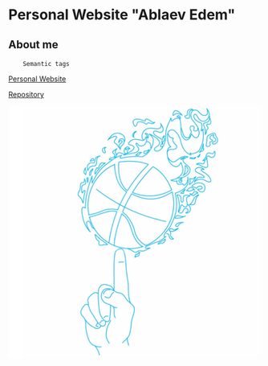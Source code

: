 # Personal Website "Ablaev Edem"

## About me

```
    Semantic tags

```

[Personal Website](https://6dem.github.io/Personal-Website/)

[Repository](https://github.com/6dem/Personal-Website)

![image](img/logo_neg.jpg)